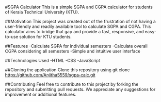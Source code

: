 #SGPA Calculator
This is a simple SGPA and CGPA calculator for students of Kerala Technical University (KTU).

##Motivation
This project was created out of the frustration of not having a user-friendly and readily available tool to calculate SGPA and CGPA. This calculator aims to bridge that gap and provide a fast, responsive, and easy-to-use solution for KTU students.

##Features
-Calculate SGPA for individual semesters
-Calculate overall CGPA considering all semesters
-Simple and intuitive user interface

##Technologies Used
-HTML
-CSS
-JavaScript

##Cloning  the application
Clone this repository using git clone https://github.com/Anjitha5559/sgpa-calc.git

##Contributing
Feel free to contribute to this project by forking the repository and submitting pull requests. We appreciate any suggestions for improvement or additional features.
